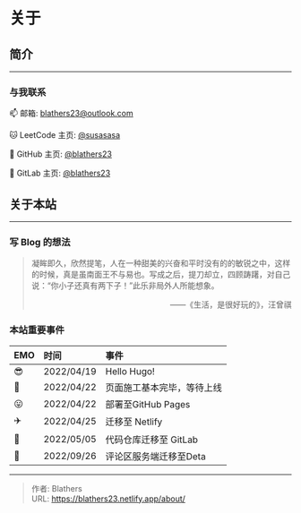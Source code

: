 # 关于


<!--more-->

## 简介

---


### 与我联系

📫  邮箱: blathers23@outlook.com

🐱 LeetCode 主页: [@susasasa](https://leetcode.cn/u/susasasa/)

👾 GitHub 主页: [@blathers23](https://github.com/blathers23)

🦊 GitLab 主页: [@blathers23](https://gitlab.com/blathers23)

## 关于本站

---

### 写 Blog 的想法

> 凝眸即久，欣然提笔，人在一种甜美的兴奋和平时没有的的敏锐之中，这样的时候，真是虽南面王不与易也。写成之后，提刀却立，四顾踌躇，对自己说：“你小子还真有两下子！”此乐非局外人所能想象。
> <p align="right"> ——《生活，是很好玩的》，汪曾祺</p>

### 本站重要事件

| EMO  | 时间       | 事件                       |
| :--- | :--------- | :------------------------- |
| 😎    | 2022/04/19 | Hello Hugo!                |
| 🥱    | 2022/04/22 | 页面施工基本完毕，等待上线 |
| 😛    | 2022/04/22 | 部署至GitHub Pages         |
| ✈️    | 2022/04/25 | 迁移至 Netlify             |
| 🦊    | 2022/05/05 | 代码仓库迁移至 GitLab      |
| 🐢    | 2022/09/26 | 评论区服务端迁移至Deta     |

---

> 作者: Blathers  
> URL: https://blathers23.netlify.app/about/  

